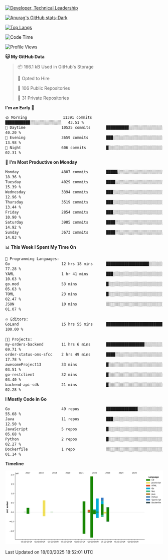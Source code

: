 <div>
  <a href="https://www.linkedin.com/in/arielpineiro/" target="_blank" rel="nofollow noopener noreferrer">
    <img src="https://img.shields.io/badge/-LinkedIn-%230077B5?style=for-the-badge&logo=linkedin&logoColor=white" alt="Developer, Technical Leadership" title="Ariel Piñeiro">
  </a>
</div>

[![Anurag's GitHub stats-Dark](https://github-readme-stats.vercel.app/api?username=arielsrv&show_icons=true&theme=dark#gh-dark-mode-only)](https://github.com/anuraghazra/github-readme-stats#gh-dark-mode-only)

[![Top Langs](https://github-readme-stats.vercel.app/api/top-langs/?username=arielsrv&layout=compact&langs_count=10&theme=dark#gh-dark-mode-only)](https://github.com/anuraghazra/github-readme-stats&theme=dark#gh-dark-mode-only)

<!--START_SECTION:waka-->
![Code Time](http://img.shields.io/badge/Code%20Time-1%2C172%20hrs%2020%20mins-blue)

![Profile Views](http://img.shields.io/badge/Profile%20Views-0-blue)

**🐱 My GitHub Data** 

> 📦 166.1 kB Used in GitHub's Storage 
 > 
> 💼 Opted to Hire
 > 
> 📜 106 Public Repositories 
 > 
> 🔑 31 Private Repositories 
 > 
**I'm an Early 🐤** 

```text
🌞 Morning                11391 commits       ███████████░░░░░░░░░░░░░░   43.51 % 
🌆 Daytime                10525 commits       ██████████░░░░░░░░░░░░░░░   40.20 % 
🌃 Evening                3659 commits        ███░░░░░░░░░░░░░░░░░░░░░░   13.98 % 
🌙 Night                  606 commits         █░░░░░░░░░░░░░░░░░░░░░░░░   02.31 % 
```
📅 **I'm Most Productive on Monday** 

```text
Monday                   4807 commits        █████░░░░░░░░░░░░░░░░░░░░   18.36 % 
Tuesday                  4029 commits        ████░░░░░░░░░░░░░░░░░░░░░   15.39 % 
Wednesday                3394 commits        ███░░░░░░░░░░░░░░░░░░░░░░   12.96 % 
Thursday                 3519 commits        ███░░░░░░░░░░░░░░░░░░░░░░   13.44 % 
Friday                   2854 commits        ███░░░░░░░░░░░░░░░░░░░░░░   10.90 % 
Saturday                 3905 commits        ████░░░░░░░░░░░░░░░░░░░░░   14.92 % 
Sunday                   3673 commits        ████░░░░░░░░░░░░░░░░░░░░░   14.03 % 
```


📊 **This Week I Spent My Time On** 

```text
💬 Programming Languages: 
Go                       12 hrs 18 mins      ███████████████████░░░░░░   77.28 % 
YAML                     1 hr 41 mins        ███░░░░░░░░░░░░░░░░░░░░░░   10.63 % 
go.mod                   53 mins             █░░░░░░░░░░░░░░░░░░░░░░░░   05.63 % 
TOML                     23 mins             █░░░░░░░░░░░░░░░░░░░░░░░░   02.47 % 
JSON                     10 mins             ░░░░░░░░░░░░░░░░░░░░░░░░░   01.07 % 

🔥 Editors: 
GoLand                   15 hrs 55 mins      █████████████████████████   100.00 % 

🐱‍💻 Projects: 
my-orders-backend        11 hrs 6 mins       █████████████████░░░░░░░░   69.71 % 
order-status-oms-sfcc    2 hrs 49 mins       ████░░░░░░░░░░░░░░░░░░░░░   17.78 % 
awesomeProject13         33 mins             █░░░░░░░░░░░░░░░░░░░░░░░░   03.51 % 
go-restclient            32 mins             █░░░░░░░░░░░░░░░░░░░░░░░░   03.40 % 
backend-api-sdk          21 mins             █░░░░░░░░░░░░░░░░░░░░░░░░   02.28 % 
```

**I Mostly Code in Go** 

```text
Go                       49 repos            ██████████████░░░░░░░░░░░   55.68 % 
Java                     11 repos            ███░░░░░░░░░░░░░░░░░░░░░░   12.50 % 
JavaScript               5 repos             █░░░░░░░░░░░░░░░░░░░░░░░░   05.68 % 
Python                   2 repos             █░░░░░░░░░░░░░░░░░░░░░░░░   02.27 % 
Dockerfile               1 repo              ░░░░░░░░░░░░░░░░░░░░░░░░░   01.14 % 
```



**Timeline**

![Lines of Code chart](https://raw.githubusercontent.com/arielsrv/arielsrv/main/assets/bar_graph.png)


 Last Updated on 18/03/2025 18:52:01 UTC
<!--END_SECTION:waka-->
